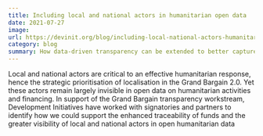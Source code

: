 ```yaml
---
title: Including local and national actors in humanitarian open data
date: 2021-07-27
image:
url: https://devinit.org/blog/including-local-national-actors-humanitarian-open-data/
category: blog
summary: How data-driven transparency can be extended to better capture the critical work of local and national actors within the humanitarian system.
---
```

Local and national actors are critical to an effective humanitarian response, hence the strategic prioritisation of localisation in the Grand Bargain 2.0. Yet these actors remain largely invisible in open data on humanitarian activities and financing. In support of the Grand Bargain transparency workstream, Development Initiatives have worked with signatories and partners to identify how we could support the enhanced traceability of funds and the greater visibility of local and national actors in open humanitarian data
